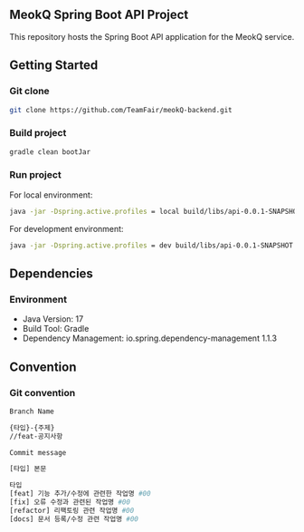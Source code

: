 ## MeokQ Spring Boot API Project
This repository hosts the Spring Boot API application for the MeokQ service.

## Getting Started
### Git clone
```bash
git clone https://github.com/TeamFair/meokQ-backend.git
```

### Build project
```bash
gradle clean bootJar
```

### Run project
For local environment:
```bash
java -jar -Dspring.active.profiles = local build/libs/api-0.0.1-SNAPSHOT.jar
```
For development environment:
```bash
java -jar -Dspring.active.profiles = dev build/libs/api-0.0.1-SNAPSHOT.jar
```

## Dependencies
### Environment
- Java Version: 17
- Build Tool: Gradle
- Dependency Management: io.spring.dependency-management 1.1.3

## Convention
### Git convention


```bash
Branch Name

{타입}-{주제}
//feat-공지사항

Commit message

[타입] 본문

타입
[feat] 기능 추가/수정에 관련한 작업명 #00
[fix] 오류 수정과 관련된 작업명 #00
[refactor] 리팩토링 관련 작업명 #00
[docs] 문서 등록/수정 관련 작업명 #00

```

<br>  
